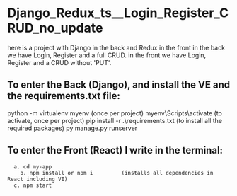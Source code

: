 # Django_Redux_ts__Login_Register_CRUD_no_update
here is a project with Django in the back and Redux in the front
in the back we have Login, Register and a full CRUD.
in the front we have Login, Register and a CRUD without 'PUT'.

## To enter the Back (Django), and install the VE and the requirements.txt file:
python -m virtualenv myenv             (once per project)
myenv\Scripts\activate                 (to activate, once per project)
pip install -r .\requirements.txt      (to install all the required packages)
py manage.py runserver

## To enter the Front (React) I write in the terminal: 
      a. cd my-app
	    b. npm install or npm i         (installs all dependencies in React including VE)
      c. npm start
